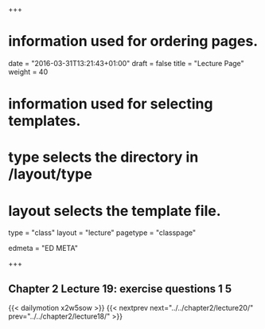 +++
# information used for ordering pages.
date = "2016-03-31T13:21:43+01:00"
draft = false
title = "Lecture Page"
weight = 40

# information used for selecting templates.
# type selects the directory in /layout/type
# layout selects the template file.

type   = "class"
layout = "lecture"
pagetype = "classpage"





edmeta = "ED META"

+++
## Chapter 2 Lecture 19: exercise questions 1 5
{{< dailymotion x2w5sow >}}
{{< nextprev next="../../chapter2/lecture20/"     prev="../../chapter2/lecture18/"  >}}

